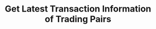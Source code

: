 ---
title: Get Latest Transaction Information of Trading Pairs
position_number: 8
type: get
description: /future/market/v1/public/q/deal
parameters:
    -
        name: symbol
        type: string
        mandatory: true
        default: N/A
        description: Trading pair
        ranges:
    -
        name: num
        type: integer
        mandatory: true
        default: N/A
        description: Quantity
        ranges:
content_markdown: 注：**此方法不需要签名**
left_code_blocks:
    -
        code_block: "public void getKLine() {\r\n\tString text = HttpUtil.get(URL + \"/data/api/future/market/v1/getKLine?market=btc_usdt&type=1min&since=0\");\r\n\tSystem.out.println(text);\r\n}"
        title: Java
        language: java
right_code_blocks:
    - code_block: |-
        {
          "error": {
            "code": "",
            "msg": ""
          },
          "msgInfo": "",
          "result": [
            {
              "a": 0, //Volume
              "m": "", //Order side
              "p": 0, //Price
              "s": "", //Trading pair
              "t": 0 //Time
            }
          ],
          "returnCode": 0
        }
      title: Response
      language: json
---